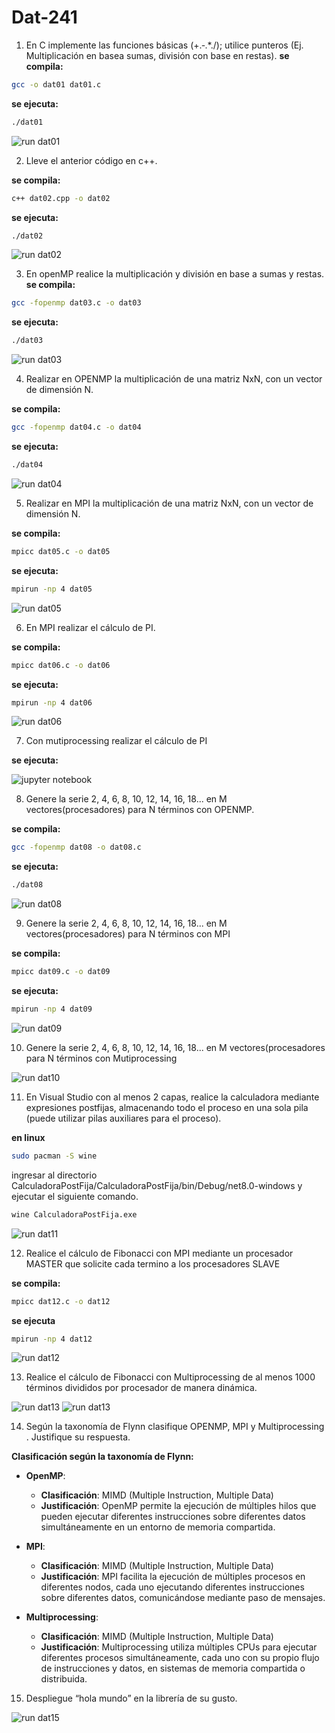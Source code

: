 # Dat-241
1. En C implemente las funciones básicas (+.‐.*./); utilice punteros (Ej. Multiplicación en basea sumas, división con base en restas).
**se compila:**

```bash 
gcc -o dat01 dat01.c

```
**se ejecuta:**
```bash
./dat01
```

![run dat01](Screenshots/img01.png) 

2. Lleve el anterior código en c++.  

**se compila:**
```bash
c++ dat02.cpp -o dat02
```

**se ejecuta:**

```bash
./dat02
```
![run dat02](Screenshots/img02.png) 

3. En openMP realice la multiplicación y división en base a sumas y restas.
**se compila:**

```bash
gcc -fopenmp dat03.c -o dat03
```

**se ejecuta:**

```bash
./dat03
```
![run dat03](Screenshots/img03.png) 

4. Realizar en OPENMP la multiplicación de una matriz NxN, con un vector de dimensión N.

**se compila:**
```bash
gcc -fopenmp dat04.c -o dat04
```

**se ejecuta:**

```bash
./dat04
```
![run dat04](Screenshots/img04.png) 

5. Realizar en MPI la multiplicación de una matriz NxN, con un vector de dimensión N.

**se compila:**

```bash
mpicc dat05.c -o dat05 
```

**se ejecuta:**
```bash
mpirun -np 4 dat05
```

![run dat05](Screenshots/img05.png) 

6. En MPI realizar el cálculo de PI.

**se compila:**

```bash
mpicc dat06.c -o dat06

```

**se ejecuta:**

```bash
mpirun -np 4 dat06
```

![run dat06](Screenshots/img06.png) 

7. Con mutiprocessing realizar el cálculo de PI

**se ejecuta:**

![jupyter notebook](Screenshots/img07.png) 

8. Genere la serie 2, 4, 6, 8, 10, 12, 14, 16, 18... en M vectores(procesadores) para N términos con OPENMP.

**se compila:**

```bash
gcc -fopenmp dat08 -o dat08.c

```
**se ejecuta:**
```bash
./dat08
```
![run dat08](Screenshots/img08.png) 

9. Genere la serie 2, 4, 6, 8, 10, 12, 14, 16, 18... en M vectores(procesadores) para N términos con MPI

**se compila:**

```bash
mpicc dat09.c -o dat09
```

**se ejecuta:**

```bash
mpirun -np 4 dat09

```
![run dat09](Screenshots/img09.png) 

10. Genere la serie 2, 4, 6, 8, 10, 12, 14, 16, 18... en M vectores(procesadores para N términos con Mutiprocessing


![run dat10](Screenshots/img10.png) 

11. En Visual Studio con al menos 2 capas, realice la calculadora mediante expresiones postfijas, almacenando todo el proceso en una sola pila (puede utilizar pilas auxiliares para el proceso).

**en linux**

```bash
sudo pacman -S wine

``` 
ingresar al directorio CalculadoraPostFija/CalculadoraPostFija/bin/Debug/net8.0-windows y ejecutar el siguiente comando.

```bash
wine CalculadoraPostFija.exe

```

![run dat11](Screenshots/img11.gif) 


12. Realice el cálculo de Fibonacci con MPI mediante un procesador MASTER que solicite cada termino a los procesadores SLAVE

**se compila:**
```bash
mpicc dat12.c -o dat12
```

**se ejecuta**
```bash
mpirun -np 4 dat12
```
![run dat12](Screenshots/img12.png) 

13. Realice el cálculo de Fibonacci con Multiprocessing de al menos 1000 términos divididos por procesador de manera dinámica.

![run dat13](Screenshots/img13.png)
![run dat13](Screenshots/img13.1.png) 

14. Según la taxonomía de Flynn clasifique OPENMP, MPI y Multiprocessing . Justifique su respuesta.


**Clasificación según la taxonomía de Flynn:**

- **OpenMP**:
   - **Clasificación**: MIMD (Multiple Instruction, Multiple Data)
   - **Justificación**: OpenMP permite la ejecución de múltiples hilos que pueden ejecutar diferentes instrucciones sobre diferentes datos simultáneamente en un entorno de memoria compartida.

- **MPI**:
   - **Clasificación**: MIMD (Multiple Instruction, Multiple Data)
   - **Justificación**: MPI facilita la ejecución de múltiples procesos en diferentes nodos, cada uno ejecutando diferentes instrucciones sobre diferentes datos, comunicándose mediante paso de mensajes.

- **Multiprocessing**:
   - **Clasificación**: MIMD (Multiple Instruction, Multiple Data)
   - **Justificación**: Multiprocessing utiliza múltiples CPUs para ejecutar diferentes procesos simultáneamente, cada uno con su propio flujo de instrucciones y datos, en sistemas de memoria compartida o distribuida.

15. Despliegue “hola mundo” en la librería de su gusto.       

![run dat15](Screenshots/img15.png)

